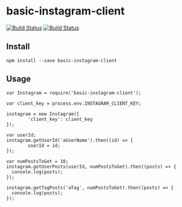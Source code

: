 # basic-instagram-client
[![Build Status](https://travis-ci.org/gjlaubenstein/basic-instagram-client.svg?branch=master)](https://travis-ci.org/gjlaubenstein/basic-instagram-client)
[![Build Status](https://travis-ci.org/gjlaubenstein/basic-instagram-client.svg?branch=master)](https://travis-ci.org/gjlaubenstein/basic-instagram-client)
## Install
`npm install --save basic-instagram-client`

## Usage
```
var Instagram = require('basic-instagram-client');

var client_key = process.env.INSTAGRAM_CLIENT_KEY;

instagram = new Instagram({
		'client_key': client_key
});

var userId;
instagram.getUserId('aUserName').then((id) => {
		userId = id;
});

var numPostsToGet = 10;
instagram.getUserPosts(userId, numPostsToGet).then((posts) => {
  console.log(posts);
});

instagram.getTagPosts('aTag', numPostsToGet).then((posts) => {
  console.log(posts);
});

```
